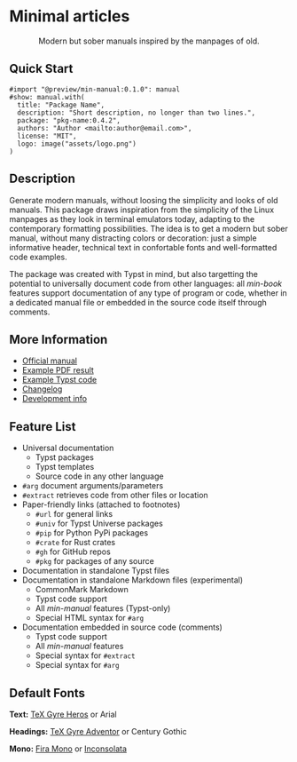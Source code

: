 # Minimal articles

<center align="center">

Modern but sober manuals inspired by the manpages of old.

</center>


## Quick Start

```typst
#import "@preview/min-manual:0.1.0": manual
#show: manual.with(
  title: "Package Name",
  description: "Short description, no longer than two lines.",
  package: "pkg-name:0.4.2",
  authors: "Author <mailto:author@email.com>",
  license: "MIT",
  logo: image("assets/logo.png")
)
```


## Description

Generate modern manuals, without loosing the simplicity and looks of old
manuals. This package draws inspiration from the simplicity of the Linux manpages
as they look in terminal emulators today, adapting to the contemporary formatting
possibilities. The idea is to get a modern but sober manual, without many
distracting colors or decoration: just a simple informative header, technical
text in confortable fonts and well-formatted code examples.

The package was created with Typst in mind, but also targetting the potential
to universally document code from other languages: all _min-book_ features
support documentation of any type of program or code, whether in a dedicated
manual file or embedded in the source code itself through comments.


## More Information

- [Official manual](https://raw.githubusercontent.com/mayconfmelo/min-manual/refs/tags/0.1.1/docs/manual.pdf)
- [Example PDF result](https://raw.githubusercontent.com/mayconfmelo/min-manual/refs/tags/0.1.1/docs/example.pdf)
- [Example Typst code](https://github.com/mayconfmelo/min-manual/blob/0.1.1/template/manual.typ)
- [Changelog](https://github.com/mayconfmelo/min-manual/blob/main/docs/changelog.md)
- [Development info](https://github.com/mayconfmelo/min-manual/blob/main/docs/setup.md)


## Feature List

- Universal documentation
  - Typst packages
  - Typst templates
  - Source code in any other language
- `#arg` document arguments/parameters
- `#extract` retrieves code from other files or location
- Paper-friendly links (attached to footnotes)
  - `#url` for general links 
  - `#univ` for Typst Universe packages
  - `#pip` for Python PyPi packages
  - `#crate` for Rust crates
  - `#gh` for GitHub repos
  - `#pkg` for packages of any source
- Documentation in standalone Typst files
- Documentation in standalone Markdown files (experimental)
  - CommonMark Markdown
  - Typst code support
  - All _min-manual_ features (Typst-only)
  - Special HTML syntax for `#arg`
- Documentation embedded in source code (comments)
  - Typst code support
  - All _min-manual_ features
  - Special syntax for `#extract`
  - Special syntax for `#arg`


## Default Fonts

**Text:**
[TeX Gyre Heros](https://www.gust.org.pl/projects/e-foundry/tex-gyre/heros/qhv2.004otf.zip) or
Arial

**Headings:**
[TeX Gyre Adventor](https://www.gust.org.pl/projects/e-foundry/tex-gyre/adventor/qag2_501otf.zip) or 
Century Gothic

**Mono:**
[Fira Mono](https://fonts.google.com/specimen/Fira+Mono) or
[Inconsolata](https://fonts.google.com/specimen/Inconsolata)